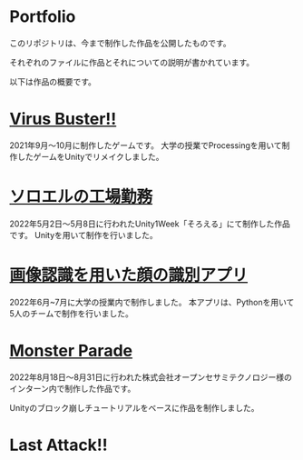 # Portfolio
 このリポジトリは、今まで制作した作品を公開したものです。
 
 それぞれのファイルに作品とそれについての説明が書かれています。
 
 以下は作品の概要です。
 
 # [Virus Buster!!](https://github.com/TakumiShinya/Portfolio/tree/main/Virus%20Buster(%E5%80%8B%E4%BA%BA%E5%88%B6%E4%BD%9C%E3%82%B2%E3%83%BC%E3%83%A0))
 2021年9月～10月に制作したゲームです。
 大学の授業でProcessingを用いて制作したゲームをUnityでリメイクしました。
 
 # [ソロエルの工場勤務](https://github.com/TakumiShinya/Portfolio/tree/main/%E3%82%BD%E3%83%AD%E3%82%A8%E3%83%AB%E3%81%AE%E5%B7%A5%E5%A0%B4%E5%8B%A4%E5%8B%99(%E5%80%8B%E4%BA%BA%E5%88%B6%E4%BD%9C%E3%82%B2%E3%83%BC%E3%83%A0))
 2022年5月2日～5月8日に行われたUnity1Week「そろえる」にて制作した作品です。
 Unityを用いて制作を行いました。
 
 # [画像認識を用いた顔の識別アプリ](https://github.com/TakumiShinya/Portfolio/tree/main/%E7%94%BB%E5%83%8F%E8%AA%8D%E8%AD%98%E3%82%92%E7%94%A8%E3%81%84%E3%81%9F%E9%A1%94%E3%81%AE%E8%AD%98%E5%88%A5%E3%82%B7%E3%82%B9%E3%83%86%E3%83%A0)
 2022年6月~7月に大学の授業内で制作しました。
 本アプリは、Pythonを用いて5人のチームで制作を行いました。
 
 # [Monster Parade](https://github.com/TakumiShinya/Portfolio/tree/main/Monster%20Parade)
 2022年8月18日～8月31日に行われた株式会社オープンセサミテクノロジー様のインターン内で制作した作品です。
 
 Unityのブロック崩しチュートリアルをベースに作品を制作しました。
 
 # Last Attack!!
